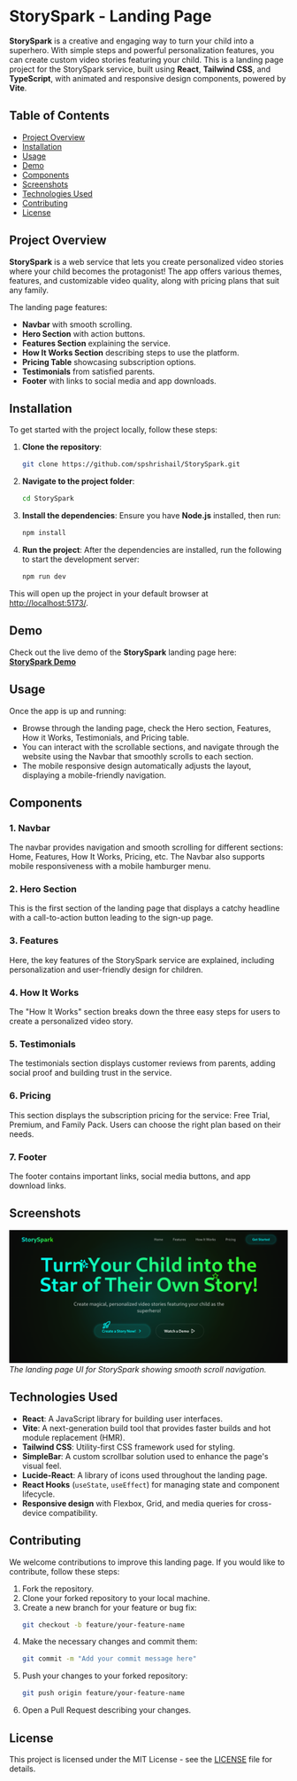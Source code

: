 # StorySpark - Landing Page

**StorySpark** is a creative and engaging way to turn your child into a superhero. With simple steps and powerful personalization features, you can create custom video stories featuring your child. This is a landing page project for the StorySpark service, built using **React**, **Tailwind CSS**, and **TypeScript**, with animated and responsive design components, powered by **Vite**.

## Table of Contents
- [Project Overview](#project-overview)
- [Installation](#installation)
- [Usage](#usage)
- [Demo](#demo)
- [Components](#components)
- [Screenshots](#screenshots)
- [Technologies Used](#technologies-used)
- [Contributing](#contributing)
- [License](#license)

## Project Overview

**StorySpark** is a web service that lets you create personalized video stories where your child becomes the protagonist! The app offers various themes, features, and customizable video quality, along with pricing plans that suit any family.

The landing page features:
- **Navbar** with smooth scrolling.
- **Hero Section** with action buttons.
- **Features Section** explaining the service.
- **How It Works Section** describing steps to use the platform.
- **Pricing Table** showcasing subscription options.
- **Testimonials** from satisfied parents.
- **Footer** with links to social media and app downloads.

## Installation

To get started with the project locally, follow these steps:

1. **Clone the repository**:
    ```bash
    git clone https://github.com/spshrishail/StorySpark.git
    ```
2. **Navigate to the project folder**:
    ```bash
    cd StorySpark
    ```
3. **Install the dependencies**:
    Ensure you have **Node.js** installed, then run:
    ```bash
    npm install
    ```
    
4. **Run the project**:
    After the dependencies are installed, run the following to start the development server:
    ```bash
    npm run dev
    ```

This will open up the project in your default browser at [http://localhost:5173/](http://localhost:5173/).

## Demo

Check out the live demo of the **StorySpark** landing page here:  
[**StorySpark Demo**](https://story-spark-ten.vercel.app/)

## Usage

Once the app is up and running:
- Browse through the landing page, check the Hero section, Features, How it Works, Testimonials, and Pricing table.
- You can interact with the scrollable sections, and navigate through the website using the Navbar that smoothly scrolls to each section.
- The mobile responsive design automatically adjusts the layout, displaying a mobile-friendly navigation.

## Components

### 1. **Navbar**
The navbar provides navigation and smooth scrolling for different sections: Home, Features, How It Works, Pricing, etc. The Navbar also supports mobile responsiveness with a mobile hamburger menu.

### 2. **Hero Section**
This is the first section of the landing page that displays a catchy headline with a call-to-action button leading to the sign-up page.

### 3. **Features**
Here, the key features of the StorySpark service are explained, including personalization and user-friendly design for children.

### 4. **How It Works**
The "How It Works" section breaks down the three easy steps for users to create a personalized video story.

### 5. **Testimonials**
The testimonials section displays customer reviews from parents, adding social proof and building trust in the service.

### 6. **Pricing**
This section displays the subscription pricing for the service: Free Trial, Premium, and Family Pack. Users can choose the right plan based on their needs.

### 7. **Footer**
The footer contains important links, social media buttons, and app download links.

## Screenshots

![StorySpark Landing Page](public/image.png)
*The landing page UI for StorySpark showing smooth scroll navigation.*

## Technologies Used

- **React**: A JavaScript library for building user interfaces.
- **Vite**: A next-generation build tool that provides faster builds and hot module replacement (HMR).
- **Tailwind CSS**: Utility-first CSS framework used for styling.
- **SimpleBar**: A custom scrollbar solution used to enhance the page's visual feel.
- **Lucide-React**: A library of icons used throughout the landing page.
- **React Hooks** (`useState`, `useEffect`) for managing state and component lifecycle.
- **Responsive design** with Flexbox, Grid, and media queries for cross-device compatibility.

## Contributing

We welcome contributions to improve this landing page. If you would like to contribute, follow these steps:
1. Fork the repository.
2. Clone your forked repository to your local machine.
3. Create a new branch for your feature or bug fix:
    ```bash
    git checkout -b feature/your-feature-name
    ```
4. Make the necessary changes and commit them:
    ```bash
    git commit -m "Add your commit message here"
    ```
5. Push your changes to your forked repository:
    ```bash
    git push origin feature/your-feature-name
    ```
6. Open a Pull Request describing your changes.

## License

This project is licensed under the MIT License - see the [LICENSE](http://_vscodecontentref_/2) file for details.

